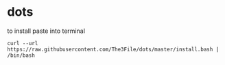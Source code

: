 # dots

to install paste into terminal

```
curl --url https://raw.githubusercontent.com/The3File/dots/master/install.bash | /bin/bash
```

